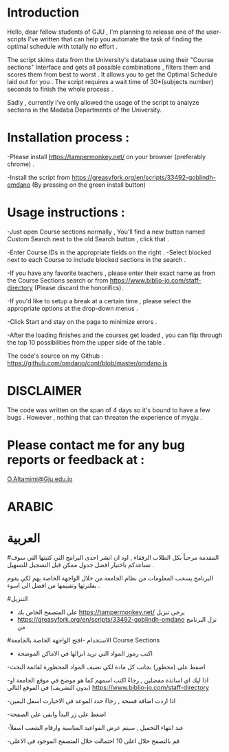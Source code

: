 # Introduction

Hello, dear fellow students of GJU ,
I'm planning to release one of the user-scripts I've written that can help you automate the task of finding the optimal schedule with totally no effort . 

The script skims data from the University's database using their "Course sections" Interface and gets all possible combinations , filters them and scores them from best to worst . It allows you to get the Optimal Schedule laid out for you .
The script requires a wait time of 30*(subjects number) seconds to finish the whole process . 

Sadly , currently i've only allowed the usage of the script to analyze sections in the Madaba Departments of the University.

# Installation process : 
-Please install https://tampermonkey.net/ on your browser (preferably chrome) .

-Install the script from https://greasyfork.org/en/scripts/33492-goblindh-omdano (By pressing on the green install button)

# Usage instructions :
-Just open Course sections normally , You'll find a new button named Custom Search next to the old Search button , click that .

-Enter Course IDs in the appropriate fields on the right .
-Select blocked next to each Course to include blocked sections in the search .

-If you have any favorite teachers , please enter their exact name as from the Course Sections search or from https://www.biblio-jo.com/staff-directory (Please discard the honorifics).

-If you'd like to setup a break at a certain time , please select the appropriate options at the drop-down menus .

-Click Start and stay on the page to minimize errors . 

-After the loading finishes and the courses get loaded , you can flip through the top 10 possibilities from the upper side of the table . 

The code's source on my Github : 
https://github.com/omdano/cont/blob/master/omdano.js

# DISCLAIMER 
The code was written on the span of 4 days so it's bound to have a few bugs .
However , nothing that can threaten the experience of mygju . 



# Please contact me for any bug reports or feedback at :
O.Altamimi@Gju.edu.jo

# ARABIC
# العربية
#المقدمة
مرحباً بكل الطلاب الرفقاء , 
اود ان انشر احدى البرامج التي كتبتها التي سوف تساعدكم باختيار افضل جدول ممكن قبل التسجيل للتسهيل .

البرنامج يسحب المعلومات من نظام الجامعة من خلال الواجهة الخاصة بهم لكي يقوم بفلترتها وتقييمها من افضل الى اسوء .

#التنزيل 
- على المتصفح الخاص بك https://tampermonkey.net/  يرجى تنزيل 
- https://greasyfork.org/en/scripts/33492-goblindh-omdano نزل البرنامج من 

#الاستخدام
-افتح الواجهة الخاصة بالجامعة Course Sections 

- اكتب رموز المواد التي تريد انزالها في الاماكن الموضحة

-اضفط على (محظور) بجانب كل مادة لكي تضيف المواد المحظورة لقائمة البحث

-اذا ليك اي اساتذة مفضلين , رجاءً اكتب اسمهم كما هو موضح في موقع الجامعة او (بدون التشريف) في الموقع التالي
 https://www.biblio-jo.com/staff-directory 
 
 -اذا اردت اضافة فسحة , رجاءً حدد الموعد في الاخيارت اسفل اليمين
 

-اضغط على زر البدأ وابقى على الصفحة

-عند انتهاء التحميل , سيتم عرض المواعيد المناسبة وارقام الشعب اسفلاً

-قم بالتصفح خلال اعلى 10 احتمالت خلال المتصفح الموجود في الاعلى
